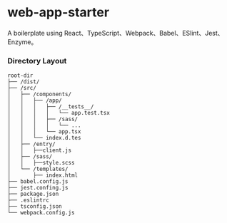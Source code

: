 # web-app-starter

A boilerplate using React、TypeScript、Webpack、Babel、ESlint、Jest、Enzyme。

### Directory Layout
```
root-dir
├── /dist/
├── /src/
│   ├── /components/
│   │   ├── /app/
│   │   │   ├── /__tests__/
│   │   │   │   └── app.test.tsx
│   │   │   ├── /sass/
│   │   │   │   └── ...
│   │   │   └── app.tsx
│   │   └── index.d.tes
│   ├── /entry/
│   │   ├──client.js
│   ├── /sass/
│   │   ├──style.scss
│   └── /templates/
│       ├── index.html
├── babel.config.js
├── jest.confing.js
├── package.json
├── .eslintrc
├── tsconfig.json
└── webpack.config.js
```
